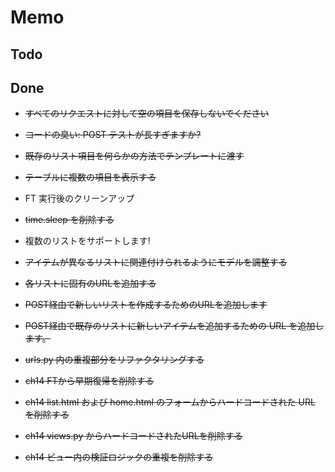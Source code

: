 # Memo

## Todo

## Done

* ~~すべてのリクエストに対して空の項目を保存しないでください~~
* ~~コードの臭い: POST テストが長すぎますか?~~
* ~~既存のリスト項目を何らかの方法でテンプレートに渡す~~
* ~~テーブルに複数の項目を表示する~~
* FT 実行後のクリーンアップ
* ~~time.sleep を削除する~~
* 複数のリストをサポートします!

* ~~アイテムが異なるリストに関連付けられるようにモデルを調整する~~
* ~~各リストに固有のURLを追加する~~
* ~~POST経由で新しいリストを作成するためのURLを追加します~~
* ~~POST経由で既存のリストに新しいアイテムを追加するための URL を追加します。~~
* ~~urls.py 内の重複部分をリファクタリングする~~

* ~~ch14 FTから早期復帰を削除する~~
* ~~ch14 list.html および home.html のフォームからハードコードされた URL を削除する~~
* ~~ch14 views.py からハードコードされたURLを削除する~~
* ~~ch14 ビュー内の検証ロジックの重複を削除する~~
